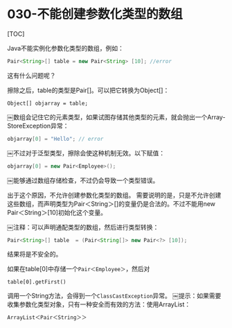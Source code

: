 # 030-不能创建参数化类型的数组

[TOC]

Java不能实例化参数化类型的数组，例如：

```java
Pair<String>[] table = new Pair<String> [10]; //error
```

这有什么问题呢？

擦除之后，table的类型是Pair[]。可以把它转换为Object[]：

```
Object[] objarray = table;
```

￼数组会记住它的元素类型，如果试图存储其他类型的元素，就会抛出一个Array-StoreException异常：

```java
objarray[0] = "Hello"; // error 
```

￼不过对于泛型类型，擦除会使这种机制无效。以下赋值：

```java
objarray[0] = new Pair<Employee>();
```

￼能够通过数组存储检查，不过仍会导致一个类型错误。

出于这个原因，不允许创建参数化类型的数组。
需要说明的是，只是不允许创建这些数组，而声明类型为Pair＜String＞[]的变量仍是合法的。不过不能用new Pair＜String＞[10]初始化这个变量。

￼注释：可以声明通配类型的数组，然后进行类型转换：

```java
Pair<String>[] table  = (Pair<String[]> new Pair<?> [10]);
```

结果将是不安全的。

如果在table[0]中存储一个`Pair＜Employee＞`，然后对

`table[0].getFirst()`

调用一个String方法，会得到一个`ClassCastException`异常。
￼提示：如果需要收集参数化类型对象，只有一种安全而有效的方法：使用ArrayList：

```java
ArrayList＜Pair＜String＞＞
```





